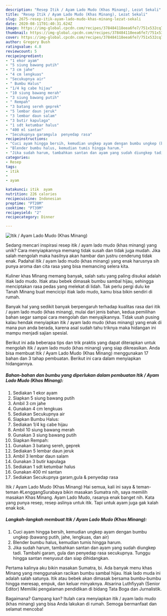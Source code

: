 ```yaml
---
description: "Resep Itik / Ayam Lado Mudo (Khas Minang), Lezat Sekali"
title: "Resep Itik / Ayam Lado Mudo (Khas Minang), Lezat Sekali"
slug: 2675-resep-itik-ayam-lado-mudo-khas-minang-lezat-sekali
date: 2020-08-11T01:40:31.624Z
image: https://img-global.cpcdn.com/recipes/378484118eea6fe7/751x532cq70/itik-ayam-lado-mudo-khas-minang-foto-resep-utama.jpg
thumbnail: https://img-global.cpcdn.com/recipes/378484118eea6fe7/751x532cq70/itik-ayam-lado-mudo-khas-minang-foto-resep-utama.jpg
cover: https://img-global.cpcdn.com/recipes/378484118eea6fe7/751x532cq70/itik-ayam-lado-mudo-khas-minang-foto-resep-utama.jpg
author: Gregory Bush
ratingvalue: 4.8
reviewcount: 5
recipeingredient:
- "1 ekor ayam"
- "5 siung bawang putih"
- "3 cm jahe"
- "4 cm lengkuas"
- "Secukupnya air"
- " Bumbu Halus"
- "1/4 kg cabe hijau"
- "10 siung bawang merah"
- "3 siung bawang putih"
- " Rempah"
- "3 batang sereh geprek"
- "5 lembar daun jeruk"
- "3 lembar daun salam"
- "3 butir kapulaga"
- "1 sdt ketumbar halus"
- "400 ml santan"
- "Secukupnya garamgula  penyedap rasa"
recipeinstructions:
- "Cuci ayam hingga bersih, kemudian ungkep ayam dengan bumbu ungkep (bawang putih, jahe, lengkuas, dan air)"
- "Blender bumbu halus, kemudian tumis hingga harum."
- "Jika sudah harum, tambahkan santan dan ayam yang sudah diungkep tadi. Tambahi garam, gula dan penyedap rasa secukupnya. Tunggu hingga santan menyusut dan siap dihidangkan."
categories:
- Resep
tags:
- itik
- 
- ayam

katakunci: itik  ayam 
nutrition: 226 calories
recipecuisine: Indonesian
preptime: "PT20M"
cooktime: "PT39M"
recipeyield: "2"
recipecategory: Dinner

---
```



![Itik / Ayam Lado Mudo (Khas Minang)](https://img-global.cpcdn.com/recipes/378484118eea6fe7/751x532cq70/itik-ayam-lado-mudo-khas-minang-foto-resep-utama.jpg)

Sedang mencari inspirasi resep itik / ayam lado mudo (khas minang) yang unik? Cara menyiapkannya memang tidak susah dan tidak juga mudah. Jika salah mengolah maka hasilnya akan hambar dan justru cenderung tidak enak. Padahal itik / ayam lado mudo (khas minang) yang enak harusnya sih punya aroma dan cita rasa yang bisa memancing selera kita.

Kuliner khas Minang memang banyak, salah satu yang paling disukai adalah itiak lado mudo. Itiak atau bebek dimasak bumbu sambal hijau, sehingga menciptakan rasa pedas yang melekat di lidah. Tak perlu pergi dulu ke Tanah Minang buat mencicipi itiak lado mudo, kamu bisa bikin sendiri di rumah.

Banyak hal yang sedikit banyak berpengaruh terhadap kualitas rasa dari itik / ayam lado mudo (khas minang), mulai dari jenis bahan, kedua pemilihan bahan segar sampai cara mengolah dan menyajikannya. Tidak usah pusing kalau hendak menyiapkan itik / ayam lado mudo (khas minang) yang enak di mana pun anda berada, karena asal sudah tahu triknya maka hidangan ini mampu menjadi sajian spesial.


Berikut ini ada beberapa tips dan trik praktis yang dapat diterapkan untuk mengolah itik / ayam lado mudo (khas minang) yang siap dikreasikan. Anda bisa membuat Itik / Ayam Lado Mudo (Khas Minang) menggunakan 17 bahan dan 3 tahap pembuatan. Berikut ini cara dalam menyiapkan hidangannya.

<!--inarticleads1-->

##### Bahan-bahan dan bumbu yang diperlukan dalam pembuatan Itik / Ayam Lado Mudo (Khas Minang):

1. Sediakan 1 ekor ayam
1. Siapkan 5 siung bawang putih
1. Ambil 3 cm jahe
1. Gunakan 4 cm lengkuas
1. Sediakan Secukupnya air
1. Siapkan  Bumbu Halus:
1. Sediakan 1/4 kg cabe hijau
1. Ambil 10 siung bawang merah
1. Gunakan 3 siung bawang putih
1. Siapkan  Rempah:
1. Gunakan 3 batang sereh, geprek
1. Sediakan 5 lembar daun jeruk
1. Ambil 3 lembar daun salam
1. Gunakan 3 butir kapulaga
1. Sediakan 1 sdt ketumbar halus
1. Gunakan 400 ml santan
1. Sediakan Secukupnya garam,gula &amp; penyedap rasa


Itik / Ayam Lado Mudo (Khas Minang) Hai semua, kali ini saya &amp; teman-teman #LenggangSurabaya bikin masakan Sumatra nih, saya memilih masakan Khas Minang. Ayam Lado Mudo, rasanya enak banget nih. Kata yang punya resep, resep aslinya untuk itik. Tapi untuk ayam juga gak kalah enak kok. 

<!--inarticleads2-->

##### Langkah-langkah membuat Itik / Ayam Lado Mudo (Khas Minang):

1. Cuci ayam hingga bersih, kemudian ungkep ayam dengan bumbu ungkep (bawang putih, jahe, lengkuas, dan air)
1. Blender bumbu halus, kemudian tumis hingga harum.
1. Jika sudah harum, tambahkan santan dan ayam yang sudah diungkep tadi. Tambahi garam, gula dan penyedap rasa secukupnya. Tunggu hingga santan menyusut dan siap dihidangkan.


Pertama kalinya aku bikin masakan Sumatra, bi. Ada banyak menu khas Minang yang menggunakan racikan bumbu sambal hijau. Itiak lado muda ini adalah salah satunya. Itik atau bebek akan dimasak bersama bumbu-bumbu hingga meresap, empuk, dan keluar minyaknya. Atsarina Luthfiyyah (Senior Editor) Memiliki pengalaman pendidikan di bidang Tata Boga dan Jurnalistik. 

Bagaimana? Gampang kan? Itulah cara menyiapkan itik / ayam lado mudo (khas minang) yang bisa Anda lakukan di rumah. Semoga bermanfaat dan selamat mencoba!
